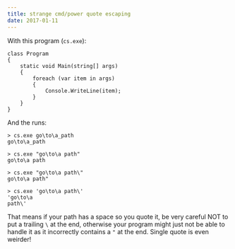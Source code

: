 ```yaml
---
title: strange cmd/power quote escaping
date: 2017-01-11
---
```


With this program (`cs.exe`):

```
class Program
{
    static void Main(string[] args)
    {
        foreach (var item in args)
        {
            Console.WriteLine(item);
        }
    }
}
```

And the runs:

```
> cs.exe go\to\a_path
go\to\a_path

> cs.exe "go\to\a path"
go\to\a path

> cs.exe "go\to\a path\"
go\to\a path"

> cs.exe 'go\to\a path\'
'go\to\a
path\'
```

That means if your path has a space so  you quote it, be very careful NOT to put a trailing `\` at the end, otherwise your program 
might just not be able to handle it as it incorrectly contains a `"` at the end. Single quote is even weirder!
